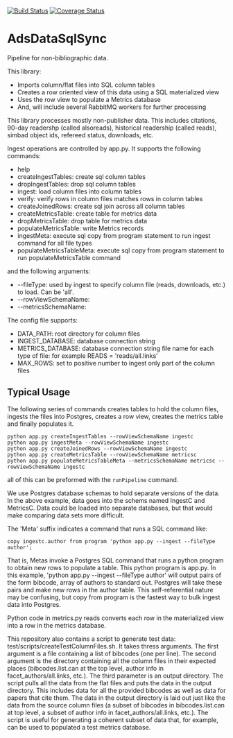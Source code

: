 [![Build Status](https://travis-ci.org/adsabs/AdsDataSqlSync.svg)](https://travis-ci.org/adsabs/AdsDataSqlSync)
[![Coverage Status](https://coveralls.io/repos/adsabs/AdsDataSqlSync/badge.svg)](https://coveralls.io/r/adsabs/AdsDataSqlSync)

# AdsDataSqlSync
Pipeline for non-bibliographic data.

This library:
  * Imports column/flat files into SQL column tables
  * Creates a row oriented view of this data using a SQL materialized view
  * Uses the row view to populate a Metrics database
  * And, will include several RabbitMQ workers for further processing

This library processes mostly non-publisher data.  This includes
citations, 90-day readershp (called alsoreads), historical readership
(called reads), simbad object ids, refereed status, downloads, etc.

Ingest operations are controlled by app.py.  It supports the following
commands:
  * help
  * createIngestTables: create sql column tables
  * dropIngestTables: drop sql column tables
  * ingest: load column files into column tables
  * verify: verify rows in column files matches rows in column tables
  * createJoinedRows: create sql join across all column tables 
  * createMetricsTable: create table for metrics data
  * dropMetricsTable: drop table for metrics data
  * populateMetricsTable: write Metrics records
  * ingestMeta: execute sql copy from program statement to run ingest command for all file types
  * populateMetricsTableMeta: execute sql copy from program statement to run populateMetricsTable command

and the following arguments:
  * --fileType: used by ingest to specify column file (reads, downloads, etc.) to load.  Can be 'all'.
  * --rowViewSchemaName:
  * --metricsSchemaName:

The config file supports:
  * DATA_PATH: root directory for column files
  * INGEST_DATABASE: database connection string
  * METRICS_DATABASE: database connection string file name for each type of file: for example READS = 'reads/all.links'
  * MAX_ROWS: set to positive number to ingest only part of the column files

## Typical Usage
The following series of commands creates tables to hold the column
files, ingests the files into Postgres, creates a row view, creates
the metrics table and finally populates it.  
```
python app.py createIngestTables --rowViewSchemaName ingestc
python app.py ingestMeta --rowViewSchemaName ingestc
python app.py createJoinedRows --rowViewSchemaName ingestc
python app.py createMetricsTable --rowViewSchemaName metricsc
python app.py populateMetricsTableMeta --metricsSchemaName metricsc --rowViewSchemaName ingestc
```
all of this can be preformed with the `runPipeline` command.

We use Postgres database schemas to hold separate versions of the
data.  In the above example, data goes into the schems named IngestC
and MetricsC.  Data could be loaded into separate databases, but that
would make comparing data sets more difficult.  

The 'Meta' suffix indicates a command that runs a SQL command like: 
```
copy ingestc.author from program 'python app.py --ingest --fileType author';
```
That is, Metas invoke a Postgres SQL command that runs a
python program to obtain new rows to populate a table.  This python
program is app.py.  In this example, 'python app.py --ingest --fileType
author' will output pairs of the form bibcode, array of authors to
standard out.  Postgres will take these pairs and make new rows in the
author table.  This self-referential nature may be confusing, but
copy from program is the fastest way to bulk ingest data into Postgres.  

Python code in metrics.py reads converts each row in the materialized view
into a row in the metrics database.  

This repository also contains a script to generate test data:
test/scripts/createTestColumnFiles.sh.  It takes thress arguments.
The first argument is a file containing a list of bibcodes (one per
line).  The second argument is the directory containing all the column
files in their expected places (bibcodes.list.can at the top level,
author info in facet_authors/all.links, etc.).  The third parameter is
an output directory.  The script pulls all the data from the flat
files and puts the data in the output directory.  This includes data
for all the provided bibcodes as well as data for papers that cite
them.  The data in the output directory is laid out just like the data
from the source column files (a subset of bibcodes in
bibcodes.list.can at top level, a subset of author info in
facet_authors/all.links, etc.). The script is useful for generating a
coherent subset of data that, for example, can be used to populated a
test metrics database.   



 
